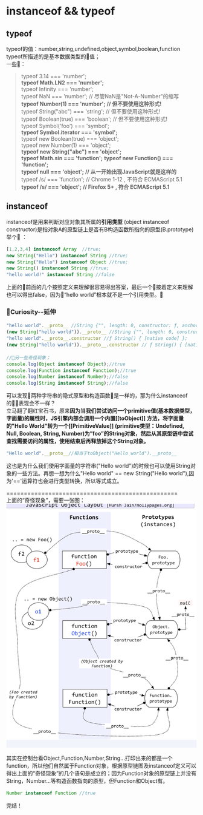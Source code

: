 # instanceof && typeof
## typeof
typeof的值：number,string,undefined,object,symbol,boolean,function  
typeof所描述的是基本数据类型的值；  
一些🌰：  
 >typeof 3.14 === 'number';  
 **typeof Math.LN2 === 'number';**  
 typeof Infinity === 'number';  
 typeof NaN === 'number'; // 尽管NaN是"Not-A-Number"的缩写  
 **typeof Number(1) === 'number'; // 但不要使用这种形式!**  
 typeof String("abc") === 'string'; // 但不要使用这种形式!  
 typeof Boolean(true) === 'boolean'; // 但不要使用这种形式!  
 typeof Symbol('foo') === 'symbol';  
 **typeof Symbol.iterator === 'symbol';**  
 typeof new Boolean(true) === 'object';  
 typeof new Number(1) === 'object';  
 **typeof new String("abc") === 'object';**  
 **typeof Math.sin === 'function';**
 **typeof new Function() === 'function';**  
 **typeof null === 'object'; // 从一开始出现JavaScript就是这样的**  
 typeof /s/ === 'function'; // Chrome 1-12 , 不符合 ECMAScript 5.1  
 **typeof /s/ === 'object'; // Firefox 5+ , 符合 ECMAScript 5.1**
  
## instanceof  
instanceof是用来判断对应对象其所属的**引用类型** (object instanceof constructor)是指对象A的原型链上是否有B构造函数所指向的原型(B.prototype)  
举个🌰 ：  
 ```js  
 [1,2,3,4] instanceof Array  //true;
 new String("Hello") instanceof String //true;  
 new String("Hello") instanceof Object //true;  
 new String() instanceof String //true;
 "hello world!" instanceof String //false  
 ```  
 上面的🌰前面的几个按照定义来理解很容易得出答案，最后一个按着定义来理解也可以得出false，因为“hello world”根本就不是一个引用类型。  
### Curiosity--延伸  
 ```js  
 "hello world".__proto__ //String {"", length: 0, constructor: ƒ, anchor: ƒ, big: ƒ, blink: ƒ, …};  
 (new String("hello world")).__proto__ //String {"", length: 0, constructor: ƒ, anchor: ƒ, big: ƒ, blink: ƒ, …};  
 "hello world".__proto__.constructor //ƒ String() { [native code] };  
 (new String("hello world")).__proto__.constructor // ƒ String() { [native code] };    

 //另一些奇怪现象；  
 console.log(Object instanceof Object);//true 
 console.log(Function instanceof Function);//true 
 console.log(Number instanceof Number);//false 
 console.log(String instanceof String);//false
 ```  
 可以发现两种字符串的隐式原型和构造函数是一样的，那为什么instanceof的表现会不一样？  
 立马翻了翻红宝石书，原来**因为当我们尝试访问一个primitive值(基本数据类型，字面量)的属性时，JS引擎内部会调用一个内置[[toObject]] 方法，将字面量的"Hello World"转为一个[[PrimitiveValue]] (primitive类型：Undefined, Null, Boolean, String, Number)为”foo”的String对象，然后从其原型链中尝试查找需要访问的属性，使用结束后再释放掉这个String对象。**  
 ```js  
 "Hello world".__proto__//相当于toObject("Hello world").__proto__
 ```  
 这也是为什么我们使用字面量的字符串("Hello world")的时候也可以使用String对象的一些方法。再想一想为什么"Hello world" == new String("Hello world"),因为'=='运算符也会进行类型转换，所以等式成立。  
    
=================================================  
上面的“奇怪现象”，需要一张图：  
![原型链](./imgs/yuanxinglian.png "原型链")  
   
 其实在控制台看Object,Function,Number,String...打印出来的都是一个function，所以他们自然属于Function对象，根据原型链图及instanceof定义可以得出上面的“奇怪现象”的几个语句是成立的；因为Function对象的原型链上并没有String，Number...等构造函数指向的原型，但Function和Object有。  
 ```js    
 Number instanceof Function //true
 ```
 完结！

